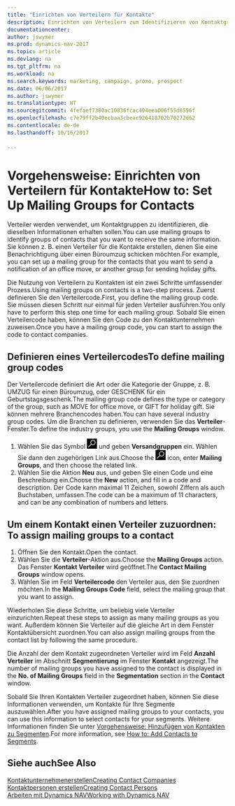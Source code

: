 ```yaml
---
title: "Einrichten von Verteilern für Kontakte"
description: Einrichten von Verteilern zum Identifizieren von Kontaktgruppen, denen die gleichen Informationen zugehen sollen, z. B. Marketingkampagnen oder Promotionen.
documentationcenter: 
author: jswymer
ms.prod: dynamics-nav-2017
ms.topic: article
ms.devlang: na
ms.tgt_pltfrm: na
ms.workload: na
ms.search.keywords: marketing, campaign, promo, prospect
ms.date: 06/06/2017
ms.author: jswymer
ms.translationtype: HT
ms.sourcegitcommit: 4fefaef7380ac10836fcac404eea006f55d8556f
ms.openlocfilehash: c7e79ff2b40ecbaa3cbeac926418702b70272d62
ms.contentlocale: de-de
ms.lasthandoff: 10/16/2017

---
```

# <a name="how-to-set-up-mailing-groups-for-contacts"></a><span data-ttu-id="bd37d-103">Vorgehensweise: Einrichten von Verteilern für Kontakte</span><span class="sxs-lookup"><span data-stu-id="bd37d-103">How to: Set Up Mailing Groups for Contacts</span></span>
<span data-ttu-id="bd37d-104">Verteiler werden verwendet, um Kontaktgruppen zu identifizieren, die dieselben Informationen erhalten sollen.</span><span class="sxs-lookup"><span data-stu-id="bd37d-104">You can use mailing groups to identify groups of contacts that you want to receive the same information.</span></span> <span data-ttu-id="bd37d-105">Sie können z. B. einen Verteiler für die Kontakte erstellen, denen Sie eine Benachrichtigung über einen Büroumzug schicken möchten.</span><span class="sxs-lookup"><span data-stu-id="bd37d-105">For example, you can set up a mailing group for the contacts that you want to send a notification of an office move, or another group for sending holiday gifts.</span></span>

<span data-ttu-id="bd37d-106">Die Nutzung von Verteilern zu Kontakten ist ein zwei Schritte umfassender Prozess.</span><span class="sxs-lookup"><span data-stu-id="bd37d-106">Using mailing groups on contacts is a two-step process.</span></span> <span data-ttu-id="bd37d-107">Zuerst definieren Sie den Verteilercode.</span><span class="sxs-lookup"><span data-stu-id="bd37d-107">First, you define the mailing group code.</span></span> <span data-ttu-id="bd37d-108">Sie müssen diesen Schritt nur einmal für jeden Verteiler ausführen.</span><span class="sxs-lookup"><span data-stu-id="bd37d-108">You only have to perform this step one time for each mailing group.</span></span> <span data-ttu-id="bd37d-109">Sobald Sie einen Verteilercode haben, können Sie den Code zu den Kontaktunternehmen zuweisen.</span><span class="sxs-lookup"><span data-stu-id="bd37d-109">Once you have a mailing group code, you can start to assign the code to contact companies.</span></span>

## <a name="to-define-mailing-group-codes"></a><span data-ttu-id="bd37d-110">Definieren eines Verteilercodes</span><span class="sxs-lookup"><span data-stu-id="bd37d-110">To define mailing group codes</span></span>
<span data-ttu-id="bd37d-111">Der Verteilercode definiert die Art oder die Kategorie der Gruppe, z. B. UMZUG für einen Büroumzug, oder GESCHENK für ein Geburtstagsgeschenk.</span><span class="sxs-lookup"><span data-stu-id="bd37d-111">The mailing group code defines the type or category of the group, such as MOVE for office move, or GIFT for holiday gift.</span></span> <span data-ttu-id="bd37d-112">Sie können mehrere Branchencodes haben.</span><span class="sxs-lookup"><span data-stu-id="bd37d-112">You can have several industry group codes.</span></span> <span data-ttu-id="bd37d-113">Um die Branchen zu definieren, verwenden Sie das **Verteiler**-Fenster.</span><span class="sxs-lookup"><span data-stu-id="bd37d-113">To define the industry groups, you use the **Mailing Groups** window.</span></span>

1. <span data-ttu-id="bd37d-114">Wählen Sie das Symbol ![Nach Seite oder Bericht suchen](media/ui-search/search_small.png "Nach Seite oder Bericht suchen") und geben **Versandgruppen** ein. Wählen Sie dann den zugehörigen Link aus.</span><span class="sxs-lookup"><span data-stu-id="bd37d-114">Choose the ![Search for Page or Report](media/ui-search/search_small.png "Search for Page or Report icon") icon, enter **Mailing Groups**, and then choose the related link.</span></span>
2. <span data-ttu-id="bd37d-115">Wählen Sie die Aktion **Neu** aus, und geben Sie einen Code und eine Beschreibung ein.</span><span class="sxs-lookup"><span data-stu-id="bd37d-115">Choose the **New** action, and fill in a code and description.</span></span> <span data-ttu-id="bd37d-116">Der Code kann maximal 11 Zeichen, sowohl Ziffern als auch Buchstaben, umfassen.</span><span class="sxs-lookup"><span data-stu-id="bd37d-116">The code can be a maximum of 11 characters, and can be any combination of numbers and letters.</span></span>

## <span data-ttu-id="bd37d-117"><a name="AssignMailGroupContact">Um einem Kontakt einen Verteiler zuzuordnen:</a></span><span class="sxs-lookup"><span data-stu-id="bd37d-117"><a name="AssignMailGroupContact"></a> To assign mailing groups to a contact</span></span>
1. <span data-ttu-id="bd37d-118">Öffnen Sie den Kontakt.</span><span class="sxs-lookup"><span data-stu-id="bd37d-118">Open the contact.</span></span>
2. <span data-ttu-id="bd37d-119">Wählen Sie die **Verteiler**-Aktion aus.</span><span class="sxs-lookup"><span data-stu-id="bd37d-119">Choose the **Mailing Groups** action.</span></span> <span data-ttu-id="bd37d-120">Das Fenster **Kontakt Verteiler** wird geöffnet.</span><span class="sxs-lookup"><span data-stu-id="bd37d-120">The **Contact Mailing Groups** window opens.</span></span>
3. <span data-ttu-id="bd37d-121">Wählen Sie im Feld **Verteilercode** den Verteiler aus, den Sie zuordnen möchten.</span><span class="sxs-lookup"><span data-stu-id="bd37d-121">In the **Mailing Groups Code** field, select the mailing group that you want to assign.</span></span>

<span data-ttu-id="bd37d-122">Wiederholen Sie diese Schritte, um beliebig viele Verteiler einzurichten.</span><span class="sxs-lookup"><span data-stu-id="bd37d-122">Repeat these steps to assign as many mailing groups as you want.</span></span> <span data-ttu-id="bd37d-123">Außerdem können Sie Verteiler auf die gleiche Art in dem Fenster Kontaktübersicht zuordnen.</span><span class="sxs-lookup"><span data-stu-id="bd37d-123">You can also assign mailing groups from the contact list by following the same procedure.</span></span>

<span data-ttu-id="bd37d-124">Die Anzahl der dem Kontakt zugeordneten Verteiler wird im Feld **Anzahl Verteiler** im Abschnitt **Segmentierung** im Fenster **Kontakt** angezeigt.</span><span class="sxs-lookup"><span data-stu-id="bd37d-124">The number of mailing groups you have assigned to the contact is displayed in the **No. of Mailing Groups** field in the **Segmentation** section in the **Contact** window.</span></span>

<span data-ttu-id="bd37d-125">Sobald Sie Ihren Kontakten Verteiler zugeordnet haben, können Sie diese Informationen verwenden, um Kontakte für Ihre Segmente auszuwählen.</span><span class="sxs-lookup"><span data-stu-id="bd37d-125">After you have assigned mailing groups to your contacts, you can use this information to select contacts for your segments.</span></span> <span data-ttu-id="bd37d-126">Weitere Informationen finden Sie unter [Vorgehensweise: Hinzufügen von Kontakten zu Segmenten](marketing-add-contact-segment.md).</span><span class="sxs-lookup"><span data-stu-id="bd37d-126">For more information, see [How to: Add Contacts to Segments](marketing-add-contact-segment.md).</span></span>

## <a name="see-also"></a><span data-ttu-id="bd37d-127">Siehe auch</span><span class="sxs-lookup"><span data-stu-id="bd37d-127">See Also</span></span>
[<span data-ttu-id="bd37d-128">Kontaktunternehmenerstellen</span><span class="sxs-lookup"><span data-stu-id="bd37d-128">Creating Contact Companies</span></span>](marketing-create-contact-companies.md)  
[<span data-ttu-id="bd37d-129">Kontaktpersonen erstellen</span><span class="sxs-lookup"><span data-stu-id="bd37d-129">Creating Contact Persons</span></span>](marketing-create-contact-persons.md)  
[<span data-ttu-id="bd37d-130">Arbeiten mit Dynamics NAV</span><span class="sxs-lookup"><span data-stu-id="bd37d-130">Working with Dynamics NAV</span></span>](ui-work-product.md)

